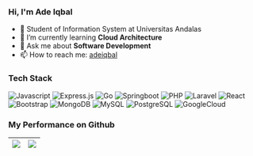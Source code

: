 ### Hi, I'm Ade Iqbal
- 🏫 Student of Information System at Universitas Andalas
- 🌱 I’m currently learning **Cloud Architecture**
- 💬 Ask me about **Software Development**
- 📫 How to reach me: [adeiqbal](www.linkedin.com/in/ade-iqbal)

### Tech Stack
![Javascript](https://img.shields.io/badge/javascript-%230266cb.svg?style=for-the-badge&logo=javascript) ![Express.js](https://img.shields.io/badge/express.js-%23404d59.svg?style=for-the-badge&logo=express&logoColor=%2361DAFB) ![Go](https://img.shields.io/badge/go-%23CC0099.svg?style=for-the-badge&logo=go) ![Springboot](https://img.shields.io/badge/springboot-%23660099.svg?style=for-the-badge&logo=springboot) ![PHP](https://img.shields.io/badge/php-%23FF6501.svg?style=for-the-badge&logo=php) ![Laravel](https://img.shields.io/badge/laravel-%23ffff07.svg?style=for-the-badge&logo=laravel) ![React](https://img.shields.io/badge/react-%23404d59.svg?style=for-the-badge&logo=react) ![Bootstrap](https://img.shields.io/badge/bootstrap-%23FF6501.svg?style=for-the-badge&logo=bootstrap
) ![MongoDB](https://img.shields.io/badge/mongodb-%2398009A.svg?style=for-the-badge&logo=mongodb) ![MySQL](https://img.shields.io/badge/mysql-%23FFFF07.svg?style=for-the-badge&logo=mysql) ![PostgreSQL](https://img.shields.io/badge/postgresql-%23FEFF05.svg?style=for-the-badge&logo=postgresql) ![GoogleCloud](https://img.shields.io/badge/googlecloud-%23FEFF05.svg?style=for-the-badge&logo=googlecloud) 
 

<!--
**ade-iqbal/ade-iqbal** is a ✨ _special_ ✨ repository because its `README.md` (this file) appears on your GitHub profile.

Here are some ideas to get you started:

- 🔭 I’m currently working on ...
- 🌱 I’m currently learning ...
- 👯 I’m looking to collaborate on ...
- 🤔 I’m looking for help with ...
- 💬 Ask me about ...
- 📫 How to reach me: ...
- 😄 Pronouns: ...
- ⚡ Fun fact: ...
-->

### My Performance on Github

| ![](https://github-readme-stats.vercel.app/api?username=ade-iqbal&show_icons=true&count_private=true) | ![](https://github-readme-stats.vercel.app/api/top-langs/?username=ade-iqbal&langs_count=5&layout=compact) |
| ----------- | ----------- |


<!--
### Interest 📖
- NodeJs and Backend Dev
- Cloud Computing & Architecture, especially Google Cloud
-->
